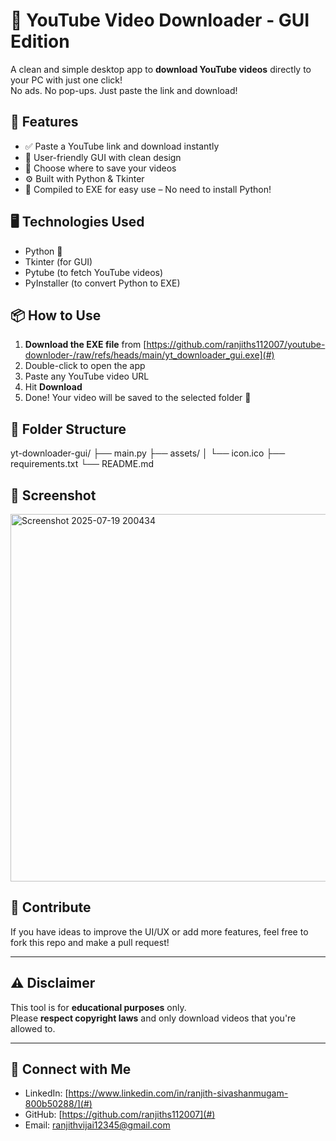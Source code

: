 # 🎥 YouTube Video Downloader - GUI Edition

A clean and simple desktop app to **download YouTube videos** directly to your PC with just one click!  
No ads. No pop-ups. Just paste the link and download!

## 🚀 Features

- ✅ Paste a YouTube link and download instantly
- 🎨 User-friendly GUI with clean design
- 📂 Choose where to save your videos
- ⚙️ Built with Python & Tkinter
- 🧊 Compiled to EXE for easy use – No need to install Python!

## 🖥️ Technologies Used

- Python 🐍
- Tkinter (for GUI)
- Pytube (to fetch YouTube videos)
- PyInstaller (to convert Python to EXE)

## 📦 How to Use

1. **Download the EXE file** from [https://github.com/ranjiths112007/youtube-downloder-/raw/refs/heads/main/yt_downloader_gui.exe](#)
2. Double-click to open the app
3. Paste any YouTube video URL
4. Hit **Download**
5. Done! Your video will be saved to the selected folder 🎉

## 📁 Folder Structure

yt-downloader-gui/
├── main.py
├── assets/
│ └── icon.ico
├── requirements.txt
└── README.md

## 📸 Screenshot
<img width="749" height="588" alt="Screenshot 2025-07-19 200434" src="https://github.com/user-attachments/assets/918ac2d2-d6f0-48e3-8c25-59c1a7f67e76" />


## 🤝 Contribute

If you have ideas to improve the UI/UX or add more features, feel free to fork this repo and make a pull request!

---

## ⚠️ Disclaimer

This tool is for **educational purposes** only.  
Please **respect copyright laws** and only download videos that you're allowed to.

---

## 🔗 Connect with Me

- LinkedIn: [https://www.linkedin.com/in/ranjith-sivashanmugam-800b50288/](#)
- GitHub: [https://github.com/ranjiths112007](#)
- Email: ranjithvijai12345@gmail.com
